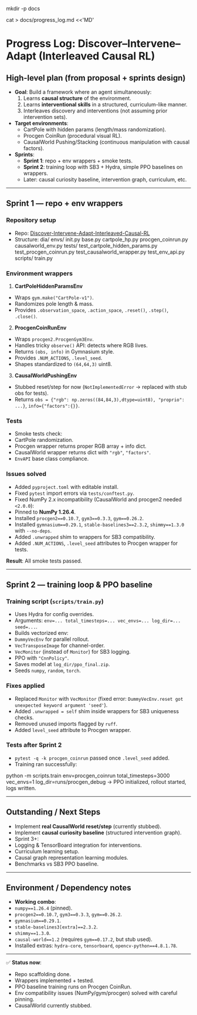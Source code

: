 mkdir -p docs

cat > docs/progress_log.md <<'MD'
# Progress Log: Discover–Intervene–Adapt (Interleaved Causal RL)

## High-level plan (from proposal + sprints design)
- **Goal**: Build a framework where an agent simultaneously:
  1. Learns **causal structure** of the environment.
  2. Learns **interventional skills** in a structured, curriculum-like manner.
  3. Interleaves discovery and interventions (not assuming prior intervention sets).
- **Target environments**:
  - CartPole with hidden params (length/mass randomization).
  - Procgen CoinRun (procedural visual RL).
  - CausalWorld Pushing/Stacking (continuous manipulation with causal factors).
- **Sprints**:
  - **Sprint 1**: repo + env wrappers + smoke tests.
  - **Sprint 2**: training loop with SB3 + Hydra, simple PPO baselines on wrappers.
  - Later: causal curiosity baseline, intervention graph, curriculum, etc.

---

## Sprint 1 — repo + env wrappers

### Repository setup
- Repo: [Discover-Intervene-Adapt-Interleaved-Causal-RL](https://github.com/lakshya-asu/Discover-Intervene-Adapt-Interleaved-Causal-RL)
- Structure:
dia/
envs/
init.py
base.py
cartpole_hp.py
procgen_coinrun.py
causalworld_env.py
tests/
test_cartpole_hidden_params.py
test_procgen_coinrun.py
test_causalworld_wrapper.py
test_env_api.py
scripts/
train.py

### Environment wrappers
1. **CartPoleHiddenParamsEnv**
 - Wraps `gym.make("CartPole-v1")`.
 - Randomizes pole length & mass.
 - Provides `.observation_space`, `.action_space`, `.reset()`, `.step()`, `.close()`.

2. **ProcgenCoinRunEnv**
 - Wraps `procgen2.ProcgenGym3Env`.
 - Handles tricky `observe()` API: detects where RGB lives.
 - Returns `(obs, info)` in Gymnasium style.
 - Provides `.NUM_ACTIONS`, `.level_seed`.
 - Shapes standardized to `(64,64,3)` uint8.

3. **CausalWorldPushingEnv**
 - Stubbed reset/step for now (`NotImplementedError` → replaced with stub obs for tests).
 - Returns `obs = {"rgb": np.zeros((84,84,3),dtype=uint8), "proprio": ...}`, `info={"factors":{}}`.

### Tests
- Smoke tests check:
- CartPole randomization.
- Procgen wrapper returns proper RGB array + info dict.
- CausalWorld wrapper returns dict with `"rgb"`, `"factors"`.
- `EnvAPI` base class compliance.

### Issues solved
- Added `pyproject.toml` with editable install.
- Fixed `pytest` import errors via `tests/conftest.py`.
- Fixed NumPy 2.x incompatibility (CausalWorld and procgen2 needed `<2.0.0`):
- Pinned to **NumPy 1.26.4**.
- Installed `procgen2==0.10.7`, `gym3==0.3.3`, `gym==0.26.2`.
- Installed `gymnasium==0.29.1`, `stable-baselines3==2.3.2`, `shimmy==1.3.0` with `--no-deps`.
- Added `.unwrapped` shim to wrappers for SB3 compatibility.
- Added `.NUM_ACTIONS`, `.level_seed` attributes to Procgen wrapper for tests.

**Result**: All smoke tests passed.

---

## Sprint 2 — training loop & PPO baseline

### Training script (`scripts/train.py`)
- Uses Hydra for config overrides.
- Arguments: `env=... total_timesteps=... vec_envs=... log_dir=... seed=...`.
- Builds vectorized env:
- `DummyVecEnv` for parallel rollout.
- `VecTransposeImage` for channel-order.
- `VecMonitor` (instead of `Monitor`) for SB3 logging.
- PPO with `"CnnPolicy"`.
- Saves model at `log_dir/ppo_final.zip`.
- Seeds `numpy`, `random`, `torch`.

### Fixes applied
- Replaced `Monitor` with `VecMonitor` (fixed error: `DummyVecEnv.reset got unexpected keyword argument 'seed'`).
- Added `.unwrapped = self` shim inside wrappers for SB3 uniqueness checks.
- Removed unused imports flagged by `ruff`.
- Added `level_seed` attribute to Procgen wrapper.

### Tests after Sprint 2
- `pytest -q -k procgen_coinrun` passed once `.level_seed` added.
- Training ran successfully:

python -m scripts.train env=procgen_coinrun total_timesteps=3000 vec_envs=1 log_dir=runs/procgen_debug
→ PPO initialized, rollout started, logs written.

---

## Outstanding / Next Steps
- Implement **real CausalWorld reset/step** (currently stubbed).
- Implement **causal curiosity baseline** (structured intervention graph).
- Sprint 3+:
- Logging & TensorBoard integration for interventions.
- Curriculum learning setup.
- Causal graph representation learning modules.
- Benchmarks vs SB3 PPO baseline.

---

## Environment / Dependency notes
- **Working combo**:
- `numpy==1.26.4` (pinned).
- `procgen2==0.10.7`, `gym3==0.3.3`, `gym==0.26.2`.
- `gymnasium==0.29.1`.
- `stable-baselines3[extra]==2.3.2`.
- `shimmy==1.3.0`.
- `causal-world==1.2` (requires `gym==0.17.2`, but stub used).
- Installed extras: `hydra-core`, `tensorboard`, `opencv-python==4.8.1.78`.

---

✅ **Status now**:
- Repo scaffolding done.
- Wrappers implemented + tested.
- PPO baseline training runs on Procgen CoinRun.
- Env compatibility issues (NumPy/gym/procgen) solved with careful pinning.
- CausalWorld currently stubbed.

